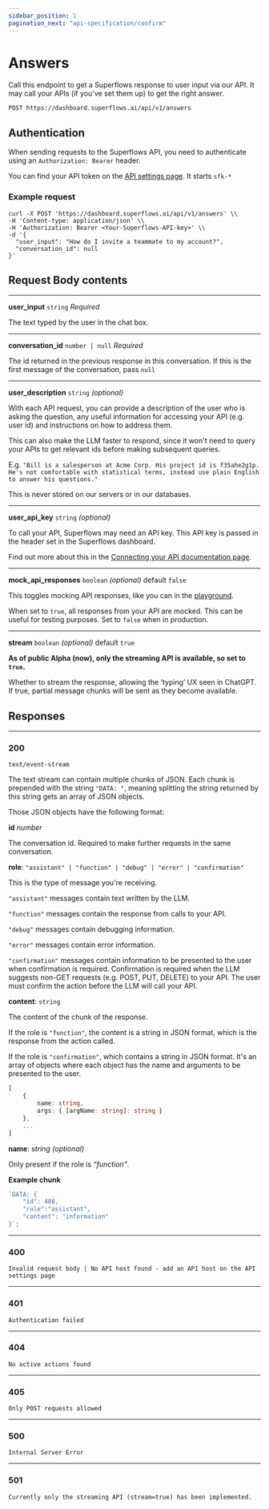 ```yaml
---
sidebar_position: 1
pagination_next: "api-specification/confirm"
---
```


# Answers

Call this endpoint to get a Superflows response to user input via our API. It may call your APIs (if you've set them up) to get the right answer.

`POST https://dashboard.superflows.ai/api/v1/answers`

## Authentication

When sending requests to the Superflows API, you need to authenticate using an `Authorization: Bearer` header.

You can find your API token on the [API settings page](https://dashboard.superflows.ai/api-settings). It starts `sfk-*`

### Example request

```
curl -X POST 'https://dashboard.superflows.ai/api/v1/answers' \\
-H 'Content-type: application/json' \\
-H 'Authorization: Bearer <Your-Superflows-API-key>' \\
-d '{
  "user_input": "How do I invite a teammate to my account?",
  "conversation_id": null
}'
```

## Request Body contents

---

**user_input** `string` _Required_

The text typed by the user in the chat box.

---

**conversation_id** `number | null` _Required_

The id returned in the previous response in this conversation. If this is the first message of the conversation, pass `null`

---

**user_description** `string` _(optional)_

With each API request, you can provide a description of the user who is asking the question, any useful information for accessing your API (e.g. user id) and instructions on how to address them.

This can also make the LLM faster to respond, since it won't need to query your APIs to get relevant ids before making subsequent queries.

E.g. `"Bill is a salesperson at Acme Corp. His project id is f35ahe2g1p. He's not comfortable with statistical terms, instead use plain English to answer his questions."`

This is never stored on our servers or in our databases.

---

**user_api_key** `string` _(optional)_

To call your API, Superflows may need an API key. This API key is passed in the header set in the Superflows dashboard.

Find out more about this in the [Connecting your API documentation page](/docs/connecting-your-api/api-host).

---

**mock_api_responses** `boolean` _(optional)_ default `false`

This toggles mocking API responses, like you can in the [playground](/docs/playground/mock-api-responses).

When set to `true`, all responses from your API are mocked. This can be useful for testing purposes. Set to `false` when in production.

---

**stream** `boolean` _(optional)_ default `true`

**As of public Alpha (now), only the streaming API is available, so set to `true`.**

Whether to stream the response, allowing the ‘typing’ UX seen in ChatGPT. If true, partial message chunks will be sent as they become available.

## Responses

---

### **200**

`text/event-stream`

The text stream can contain multiple chunks of JSON. Each chunk is prepended with the string `"DATA: "`, meaning splitting the string returned by this string gets an array of JSON objects.

Those JSON objects have the following format:

**id** _number_

The conversation id. Required to make further requests in the same conversation.

**role**: `"assistant" | "function" | "debug" | "error" | "confirmation"`

This is the type of message you're receiving.

`"assistant"` messages contain text written by the LLM.

`"function"` messages contain the response from calls to your API.

`"debug"` messages contain debugging information.

`"error"` messages contain error information.

`"confirmation"` messages contain information to be presented to the user when confirmation is required. Confirmation is required when the LLM suggests non-GET requests (e.g. POST, PUT, DELETE) to your API. The user must confirm the action before the LLM will call your API.

**content**: `string`

The content of the chunk of the response.

If the role is `"function"`, the content is a string in JSON format, which is the response from the action called.

If the role is `"confirmation"`, which contains a string in JSON format. It's an array of objects where each object has the name and arguments to be presented to the user.

```ts
[
    {
        name: string,
        args: { [argName: string]: string }
    },
    ...
]
```

**name**: _string (optional)_

Only present if the role is _“function”_.

**Example chunk**

```js
`DATA: {
    "id": 488,
    "role":"assistant",
    "content": "information"
}`;
```

---

### **400**

    Invalid request body | No API host found - add an API host on the API settings page

---

### **401**

    Authentication failed

---

### **404**

    No active actions found

---

### **405**

    Only POST requests allowed

---

### **500**

    Internal Server Error

---

### **501**

    Currently only the streaming API (stream=true) has been implemented.
